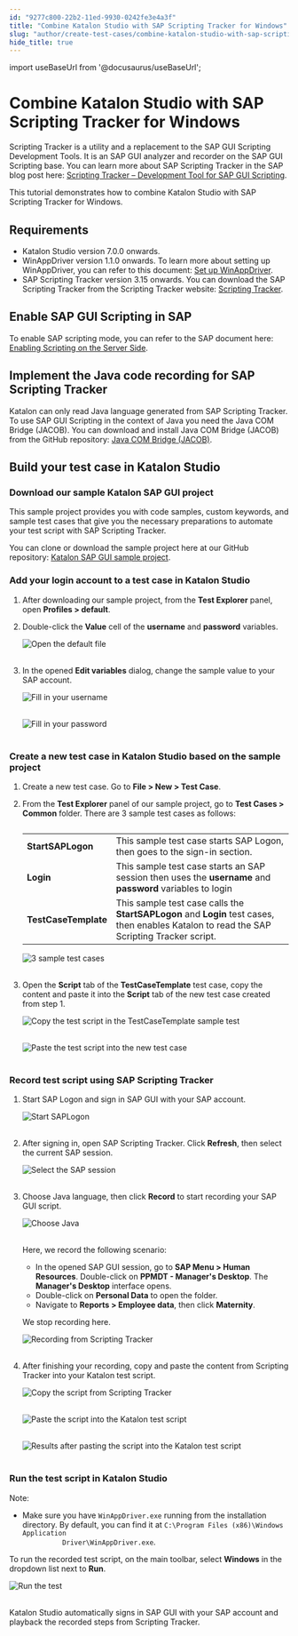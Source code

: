 ```yaml
---
id: "9277c800-22b2-11ed-9930-0242fe3e4a3f"
title: "Combine Katalon Studio with SAP Scripting Tracker for Windows"
slug: "author/create-test-cases/combine-katalon-studio-with-sap-scripting-tracker-for-windows"
hide_title: true
---
```

import useBaseUrl from '@docusaurus/useBaseUrl';


# <a id="id" class="anchor_top_offset"/><a id="ariaid-title1" class="anchor_top_offset"/>Combine <span xmlns="http://www.w3.org/1999/xhtml" className="ph">Katalon Studio</span>  with SAP Scripting Tracker for Windows

<p xmlns="http://www.w3.org/1999/xhtml" className="p">Scripting Tracker is a utility and a replacement to the SAP GUI Scripting Development Tools. It is an SAP GUI analyzer and recorder on the SAP GUI Scripting base. You can learn more about SAP Scripting Tracker in the SAP blog post here: <a className="xref j-external-link" href="https://blogs.sap.com/2014/11/20/scripting-tracker-development-tool-for-sap-gui-scripting/" target="_blank">Scripting Tracker – Development Tool for SAP GUI Scripting</a>.</p> 
<p xmlns="http://www.w3.org/1999/xhtml" className="p">This tutorial demonstrates how to combine <span className="ph">Katalon Studio</span> with SAP Scripting Tracker for Windows.</p> 

## Requirements

<ul xmlns="http://www.w3.org/1999/xhtml" className="ul"><li className="li">Katalon Studio version 7.0.0 onwards.</li><li className="li">WinAppDriver version 1.1.0 onwards. To learn more about setting up WinAppDriver, you can refer to this document: <a className="xref" href="/docs/author/manage-projects/set-up-projects/windows-desktop-apps-testing/set-up-winappdriver-in-katalon-studio">Set up WinAppDriver</a>.</li><li className="li">SAP Scripting Tracker version 3.15 onwards. You can download the SAP Scripting Tracker from the Scripting Tracker website: <a className="xref j-external-link" href="https://tracker.stschnell.de/#" target="_blank">Scripting Tracker</a>.</li></ul> 
    

## <a id="id_1" class="anchor_top_offset"/>Enable SAP GUI Scripting in SAP

    
      
<p xmlns="http://www.w3.org/1999/xhtml" className="p">To enable SAP scripting mode, you can refer to the SAP document   here: <a className="xref j-external-link" href="https://help.sap.com/viewer/8ecea00c1f854fd0a433c4aef5da1ea2/Cloud/en-US/001675913cc54719930aa8197478dcde.html" target="_blank">Enabling     Scripting on the Server Side</a>.</p> 
    
  

## <a id="id_2" class="anchor_top_offset"/>Implement the Java code recording for SAP Scripting         Tracker

<p xmlns="http://www.w3.org/1999/xhtml" className="p">Katalon can only read Java language generated from SAP Scripting   Tracker. To use SAP GUI Scripting in the context of Java you need   the Java COM Bridge (JACOB). You can download and install Java COM   Bridge (JACOB) from the GitHub repository: <a className="xref j-external-link" href="https://sourceforge.net/projects/jacob-project/" target="_blank">Java COM     Bridge (JACOB)</a>.</p> 

## <a id="id_3" class="anchor_top_offset"/>Build your test case in <span xmlns="http://www.w3.org/1999/xhtml" className="ph">Katalon Studio</span> 


### <a id="id_4" class="anchor_top_offset"/>Download our sample Katalon SAP GUI project

<p xmlns="http://www.w3.org/1999/xhtml" className="p">This sample project provides you with code samples, custom   keywords, and sample test cases that give you the necessary   preparations to automate your test script with SAP Scripting   Tracker.</p> 
<p xmlns="http://www.w3.org/1999/xhtml" className="p">You can clone or download the sample project here at our GitHub   repository: <a className="xref j-external-link" href="https://github.com/katalon-studio-samples/kat-sap-gui-sample-test" target="_blank">Katalon     SAP GUI sample project</a>.</p> 

### <a id="id_5" class="anchor_top_offset"/>Add your login account to a test case in <span xmlns="http://www.w3.org/1999/xhtml" className="ph">Katalon Studio</span> 

<ol xmlns="http://www.w3.org/1999/xhtml" className="ol"><li className="li">After downloading our sample project, from the <strong className="ph b">Test       Explorer</strong> panel, open <strong className="ph b">Profiles &gt;       default</strong>.   </li><li className="li">     <p className="p">Double-click the <strong className="ph b">Value</strong> cell of the       <strong className="ph b">username</strong> and <strong className="ph b">password</strong>       variables.</p>     <p className="p">       <img className="image" src={useBaseUrl("https://github.com/katalon-studio/docs-images/raw/master/katalon-studio/docs/katalon-sap-scripting-tracker/KS-SAP-Open-the-default-file.png")} alt="Open the default file" /><br /><br />     </p>   </li><li className="li">     <p className="p">In the opened <strong className="ph b">Edit variables</strong> dialog, change the       sample value to your SAP account.</p>     <p className="p">       <img className="image" src={useBaseUrl("https://github.com/katalon-studio/docs-images/raw/master/katalon-studio/docs/katalon-sap-scripting-tracker/KS-SAP-Fill-in-your-username.png")} alt="Fill in your username" /><br /><br />     </p>     <p className="p">       <img className="image" src={useBaseUrl("https://github.com/katalon-studio/docs-images/raw/master/katalon-studio/docs/katalon-sap-scripting-tracker/KS-SAP-Fill-in-ur-password.png")} alt="Fill in your password" /><br /><br />     </p>   </li></ol> 

### <a id="concept-6577" class="anchor_top_offset"/>Create a new test case in <span xmlns="http://www.w3.org/1999/xhtml" className="ph">Katalon Studio</span>  based on the sample project

<ol xmlns="http://www.w3.org/1999/xhtml" className="ol"><li className="li"><p className="p">Create a new test case. Go to <strong className="ph b">File &gt; New &gt; Test         Case</strong>.</p></li><li className="li"><p className="p">From the <strong className="ph b">Test Explorer</strong> panel of our sample       project, go to <strong className="ph b">Test Cases &gt; Common</strong> folder.       There are 3 sample test cases as follows:</p>     <table className="table"><caption /><tbody className="tbody"><tr className><td className="entry"><strong className="ph b">StartSAPLogon</strong></td><td className="entry">This sample test case starts SAP Logon, then goes to the             sign-in section.</td></tr><tr className><td className="entry"><strong className="ph b">Login</strong></td><td className="entry">This sample test case starts an SAP session then uses the             <strong className="ph b">username</strong> and <strong className="ph b">password</strong> variables             to login</td></tr><tr className><td className="entry"><strong className="ph b">TestCaseTemplate</strong></td><td className="entry">This sample test case calls the <strong className="ph b">StartSAPLogon</strong>             and <strong className="ph b">Login</strong> test cases, then enables Katalon to read             the SAP Scripting Tracker script.</td></tr></tbody></table>     <p className="p"><img className="image" src={useBaseUrl("https://github.com/katalon-studio/docs-images/raw/master/katalon-studio/docs/katalon-sap-scripting-tracker/KS-SAP-3-sample-test-cases.png")} alt="3 sample test cases" /><br /><br /></p></li><li className="li"><p className="p">Open the <strong className="ph b">Script</strong> tab of the       <strong className="ph b">TestCaseTemplate</strong> test case, copy the content and       paste it into the <strong className="ph b">Script</strong> tab of the new test case       created from step 1.</p>     <p className="p"><img className="image" src={useBaseUrl("https://github.com/katalon-studio/docs-images/raw/master/katalon-studio/docs/katalon-sap-scripting-tracker/830-KS-SAP-Copy-the-test-script-in-the-TestCaseTemplate-sample.png")} alt="Copy the test script in the TestCaseTemplate sample test" /><br /><br /></p>     <p className="p"><img className="image" src={useBaseUrl("https://github.com/katalon-studio/docs-images/raw/master/katalon-studio/docs/katalon-sap-scripting-tracker/830-KS-SAP-Paste-the-test-script-into-the-new-test-case.png")} alt="Paste the test script into the new test case" /><br /><br /></p></li></ol> 

### <a id="concept-643" class="anchor_top_offset"/>Record test script using SAP Scripting Tracker

<div xmlns="http://www.w3.org/1999/xhtml" className="p"><ol className="ol"><li className="li"><p className="p">Start SAP Logon and sign in SAP GUI with your SAP account.</p>
      <p className="p"><img className="image" src={useBaseUrl("https://github.com/katalon-studio/docs-images/raw/master/katalon-studio/docs/katalon-sap-scripting-tracker/KS-SAP-Start-SAPLogon.png")} alt="Start SAPLogon" /><br /><br /></p></li><li className="li"><p className="p">After signing in, open SAP Scripting Tracker. Click
        <strong className="ph b">Refresh</strong>, then select the current SAP session.</p>
      <p className="p"><img className="image" src={useBaseUrl("https://github.com/katalon-studio/docs-images/raw/master/katalon-studio/docs/katalon-sap-scripting-tracker/KS-SAP-select-SAP-session.png")} alt="Select the SAP session" /><br /><br /></p></li><li className="li"><p className="p">Choose Java language, then click <strong className="ph b">Record</strong> to
        start recording your SAP GUI script.</p>
      <p className="p"><img className="image" src={useBaseUrl("https://github.com/katalon-studio/docs-images/raw/master/katalon-studio/docs/katalon-sap-scripting-tracker/KS-SAP-Choose-Java-language.png")} alt="Choose Java" /><br /><br /></p>
      <p className="p">Here, we record the following scenario:</p>
      <ul className="ul"><li className="li">In the opened SAP GUI session, go to <strong className="ph b">SAP Menu &gt;
            Human Resources</strong>. Double-click on <strong className="ph b">PPMDT - Manager's
            Desktop</strong>. The <strong className="ph b">Manager's Desktop</strong> interface
          opens.</li><li className="li">Double-click on <strong className="ph b">Personal Data</strong> to open the
          folder.</li><li className="li">Navigate to <strong className="ph b">Reports &gt; Employee data</strong>, then
          click <strong className="ph b">Maternity</strong>.</li></ul>
      <p className="p">We stop recording here.</p>
      <p className="p"><img className="image" src={useBaseUrl("https://github.com/katalon-studio/docs-images/raw/master/katalon-studio/docs/katalon-sap-scripting-tracker/ezgif.com-gif-maker.gif")} width={700} alt="Recording from Scripting Tracker" /><br /><br /></p></li><li className="li"><p className="p">After finishing your recording, copy and paste the content from
        Scripting Tracker into your Katalon test script.</p>
      <p className="p"><img className="image" src={useBaseUrl("https://github.com/katalon-studio/docs-images/raw/master/katalon-studio/docs/katalon-sap-scripting-tracker/KS-SAP-Copy-the-script-from-Scripting-Tracker.png")} width={700} alt="Copy the script from Scripting Tracker" /><br /><br /></p>
      <p className="p"><img className="image" src={useBaseUrl("https://github.com/katalon-studio/docs-images/raw/master/katalon-studio/docs/katalon-sap-scripting-tracker/KS-SAP-Paste-after-pasting-the-script-into-Katalon.png")} width={700} alt="Paste the script into the Katalon test script" /><br /><br /></p>
      <p className="p"><img className="image" src={useBaseUrl("https://github.com/katalon-studio/docs-images/raw/master/katalon-studio/docs/katalon-sap-scripting-tracker/KS-SAP-Final-results.png")} width={700} alt="Results after pasting the script into the Katalon test script" /><br /><br /></p></li></ol></div>

### <a id="concept-3034" class="anchor_top_offset"/>Run the test script in <span xmlns="http://www.w3.org/1999/xhtml" className="ph">Katalon Studio</span> 

<div xmlns="http://www.w3.org/1999/xhtml" className="note note note_note"><span className="note__title">Note:</span> <ul className="ul"><li className="li"><p className="p">Make sure you have <code className="ph codeph">WinAppDriver.exe</code> running from the installation directory. By default, you can find it at <code className="ph codeph">C:\Program Files (x86)\Windows Application
          Driver\WinAppDriver.exe</code>.</p></li></ul>
</div>
<p xmlns="http://www.w3.org/1999/xhtml" className="p">To run the recorded test script, on the main toolbar, select <strong className="ph b">Windows</strong> in the dropdown list next to <strong className="ph b">Run</strong>.</p> 
<img xmlns="http://www.w3.org/1999/xhtml" className="image" src={useBaseUrl("https://github.com/katalon-studio/docs-images/raw/master/katalon-studio/docs/katalon-sap-scripting-tracker/KS-SAP-Run-the-test.png")} alt="Run the test" /> 
<br xmlns="http://www.w3.org/1999/xhtml" /> 
<br xmlns="http://www.w3.org/1999/xhtml" /> 
<p xmlns="http://www.w3.org/1999/xhtml" className="p"><span className="ph">Katalon Studio</span>  automatically signs in SAP GUI with your SAP account and playback the recorded steps from Scripting Tracker.</p> 
